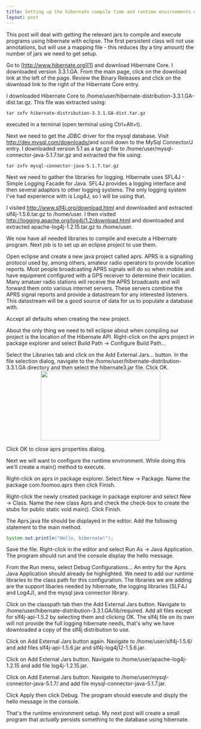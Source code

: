 ```yaml
---
title: Setting up the hibernate compile time and runtime environments with eclipse
layout: post
---
```

This post will deal with getting the relevant jars to compile and execute programs using hibernate with eclipse. The first persistent class will not use annotations, but will use a mapping file - this reduces (by a tiny amount) the number of jars we need to get setup.

Go to [http://www.hibernate.org][1] and download Hibernate Core. I downloaded version 3.3.1.GA. From the main page, click on the download link at the left of the page. Review the Binary Releases and click on the download link to the right of the Hibernate Core entry.

I downloaded Hibernate Core to /home/user/hibernate-distribution-3.3.1.GA-dist.tar.gz. This file was extracted using: 

```
tar zxfv hibernate-distribution-3.3.1.GA-dist.tar.gz
```
executed in a terminal (open terminal using Ctrl+Alt+t).

Next we need to get the JDBC driver for the mysql database. Visit <http://dev.mysql.com/downloads/>and scroll down to the MySql Connector/J entry. I downloaded version 5.1 as a tar.gz file to /home/user/mysql-connector-java-5.1.7.tar.gz and extracted the file using: 

```
tar zxfv mysql-connector-java-5.1.7.tar.gz
```

Next we need to gather the libraries for logging. Hibernate uses SFL4J - Simple Logging Facade for Java. SFL4J provides a logging interface and then several adaptors to other logging systems. The only logging system I've had experience with is Log4J, so I will be using that.

I visited <http://www.slf4j.org/download.html> and downloaded and extracted slf4j-1.5.6.tar.gz to /home/user. I then visited <http://logging.apache.org/log4j/1.2/download.html> and downloaded and extracted apache-log4j-1.2.15.tar.gz to /home/user.

We now have all needed libraries to compile and execute a Hibernate program. Next job is to set up an eclipse project to use them.

Open eclipse and create a new java project called aprs. APRS is a signalling protocol used by, among others, amateur radio operators to provide location reports. Most people broadcasting APRS signals will do so when mobile and have equipment configured with a GPS receiver to determine their location. Many amatuer radio stations will receive the APRS broadcasts and will forward them onto various internet servers. These servers combine the APRS signal reports and provide a datastream for any interested listeners. This datastream will be a good source of data for us to populate a database with.

Accept all defaults when creating the new project.

About the only thing we need to tell eclipse about when compiling our project is the location of the Hibernate API. Right-click on the aprs project in package explorer and select Build Path -> Configure Build Path...

Select the Libraries tab and click on the Add External Jars... button. In the file selection dialog, navigate to the /home/user/hibernate-distribution-3.3.1.GA directory and then select the hibernate3.jar file. Click OK.
<a onblur="try {parent.deselectBloggerImageGracefully();} catch(e) {}" href="http://1.bp.blogspot.com/_4aF2xMQuJsA/S4QYZXp58mI/AAAAAAAAcJ8/20lHwWR_ZEw/s1600-h/eclipse_hibernate_library-765339.jpg"><img id="BLOGGER_PHOTO_ID_5441501073895977570" style="display: block; margin: 0px auto 10px; text-align: center; cursor: hand; width: 320px; height: 187px;" src="http://1.bp.blogspot.com/_4aF2xMQuJsA/S4QYZXp58mI/AAAAAAAAcJ8/20lHwWR_ZEw/s320/eclipse_hibernate_library-765339.jpg" alt="" border="0" /></a>

Click OK to close aprs properties dialog.

Next we will want to configure the runtime environment. While doing this we'll create a main() method to execute.

Right-click on aprs in package explorer. Select New -> Package. Name the package com.foomoo.aprs then click Finish.

Right-click the newly created package in package explorer and select New -> Class. Name the new class Aprs and check the check-box to create the stubs for public static void main(). Click Finish.

The Aprs.java file should be displayed in the editor. Add the following statement to the main method. 

```java
System.out.println("Hello, hibernate!");
```

Save the file. Right-click in the editor and select Run As -> Java Application. The program should run and the console display the hello message.

From the Run menu, select Debug Configurations... An entry for the Aprs Java Application should already be highlighted. We need to add our runtime libraries to the class path for this configuration. The libraries we are adding are the support libaries needed by hibernate, the logging libraries (SLF4J and Log4J), and the mysql java connector library.

Click on the classpath tab then the Add External Jars button. Navigate to /home/user/hibernate-distribution-3.3.1.GA/lib/required. Add all files except for slf4j-api-1.5.2 by selecting them and clicking OK. The slf4j file on its own will not provide the full logging hibernate needs, that's why we have downloaded a copy of the slf4j distribution to use.

Click on Add External Jars button again. Navigate to /home/user/slf4j-1.5.6/ and add files slf4j-api-1.5.6.jar and slf4j-log4j12-1.5.6.jar.

Click on Add External Jars button. Navigate to /home/user/apache-log4j-1.2.15 and add file log4j-1.2.15.jar.

Click on Add External Jars button. Navigate to /home/user/mysql-connector-java-5.1.7/ and add file mysql-connector-java-5.1.7.jar.

Click Apply then click Debug. The program should execute and disply the hello message in the console.

That's the runtime environment setup. My next post will create a small program that <span style="font-style: italic;">actually</span> persists something to the database using hibernate.

 [1]: http://www.hibernate.org/